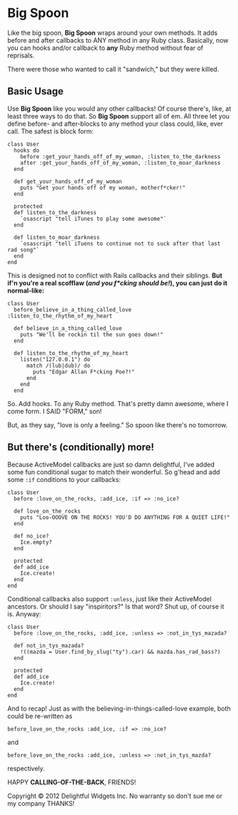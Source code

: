 # Big Spoon
Like the big spoon, **Big Spoon** wraps around your own methods.
It adds before and after callbacks to ANY method in any Ruby class.
Basically, now you can hooks and/or callback to **any** Ruby method without fear of reprisals.

There were those who wanted to call it "sandwich," but they were killed.

## Basic Usage

Use **Big Spoon** like you would any other callbacks! Of course there's, like, at least three ways to do that. So **Big Spoon** support all of em. All three let you define before- and after-blocks to any method your class could, like, ever call. The safest is block form:

```
class User
  hooks do
    before :get_your_hands_off_of_my_woman, :listen_to_the_darkness
    after :get_your_hands_off_of_my_woman, :listen_to_moar_darkness
  end

  def get_your_hands_off_of_my_woman
    puts "Get your hands off of my woman, motherf*cker!"
  end

  protected
  def listen_to_the_darkness
    `osascript "tell iTunes to play some awesome"`
  end

  def listen_to_moar_darkness
    `osascript "tell iTuens to continue not to suck after that last rad song"`
  end
end
```

This is designed not to conflict with Rails callbacks and their siblings. **But if'n
you're a real scofflaw (_and you f*cking should be!_), you can just do it normal-like:**

```
class User
  before_believe_in_a_thing_called_love :listen_to_the_rhythm_of_my_heart

  def believe_in_a_thing_called_love
    puts "We'll be rockin til the sun goes down!"
  end

  def listen_to_the_rhythm_of_my_heart
    listen("127.0.0.1") do
      match /(lub|dub)/ do
        puts "Edgar Allan F*cking Poe?!"
      end
    end
  end
````

So. Add hooks. To any Ruby method. That's pretty damn awesome, where I come form. I SAID "FORM," son!

But, as they say, "love is only a feeling." So spoon like there's no tomorrow.

## But there's (conditionally) more!

Because ActiveModel callbacks are just so damn delightful, I've added some fun conditional sugar to match their wonderful. So g'head and add some `:if` conditions to your callbacks:

```
class User
  before :love_on_the_rocks, :add_ice, :if => :no_ice?

  def love_on_the_rocks
    puts "Loo-OOOVE ON THE ROCKS! YOU'D DO ANYTHING FOR A QUIET LIFE!"
  end

  def no_ice?
    Ice.empty?
  end

  protected
  def add_ice
    Ice.create!
  end
end
```

Conditional callbacks also support `:unless`, just like their ActiveModel ancestors. Or should I say "inspiritors?" Is that word? Shut up, of course it is. Anyway:

```
class User
  before :love_on_the_rocks, :add_ice, :unless => :not_in_tys_mazada?

  def not_in_tys_mazada?
    !((mazda = User.find_by_slug("ty").car) && mazda.has_rad_bass?)
  end

  protected
  def add_ice
    Ice.create!
  end
end
```

And to recap! Just as  with the believing-in-things-called-love example, both could be re-written as

```
before_love_on_the_rocks :add_ice, :if => :no_ice?
```

and

```
before_love_on_the_rocks :add_ice, :unless => :not_in_tys_mazda?
```

respectively.

HAPPY **CALLING-OF-THE-BACK**, FRIENDS!


Copyright © 2012 Delightful Widgets Inc. No warranty so don't sue me or my company THANKS!